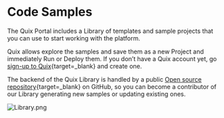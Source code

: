 # Code Samples

The Quix Portal includes a Library of templates and sample projects that
you can use to start working with the platform.

Quix allows explore the samples and save them as a new Project and immediately Run or Deploy them. If you don’t have a Quix account yet, go [sign-up to Quix](https://portal.platform.quix.ai/self-sign-up?xlink=docs){target=_blank} and create one.

The backend of the Quix Library is handled by a public [Open source repository](https://github.com/quixai/quix-library){target=_blank} on GitHub, so you can become a contributor of our Library generating new samples or updating existing ones.

![Library.png](./platform/images/Library.png)

